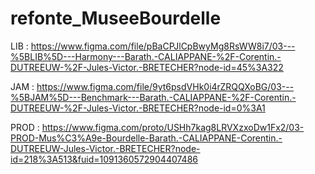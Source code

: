 # refonte_MuseeBourdelle

LIB : https://www.figma.com/file/pBaCPJlCpBwyMg8RsWW8i7/03---%5BLIB%5D---Harmony---Barath.-CALIAPPANE-%2F-Corentin.-DUTREEUW-%2F-Jules-Victor.-BRETECHER?node-id=45%3A322

JAM : https://www.figma.com/file/9yt6psdVHk0i4rZRQQXoBG/03---%5BJAM%5D---Benchmark---Barath.-CALIAPPANE-%2F-Corentin.-DUTREEUW-%2F-Jules-Victor.-BRETECHER?node-id=0%3A1

PROD : https://www.figma.com/proto/USHh7kag8LRVXzxoDw1Fx2/03-PROD-Mus%C3%A9e-Bourdelle-Barath.-CALIAPPANE-Corentin.-DUTREEUW-Jules-Victor.-BRETECHER?node-id=218%3A513&fuid=1091360572904407486
